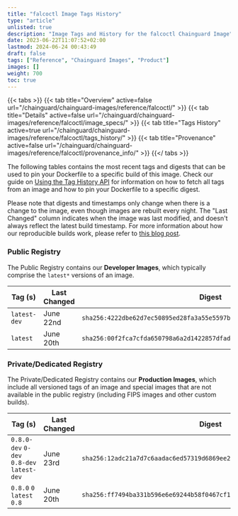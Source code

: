 ```yaml
---
title: "falcoctl Image Tags History"
type: "article"
unlisted: true
description: "Image Tags and History for the falcoctl Chainguard Image"
date: 2023-06-22T11:07:52+02:00
lastmod: 2024-06-24 00:43:49
draft: false
tags: ["Reference", "Chainguard Images", "Product"]
images: []
weight: 700
toc: true
---
```


{{< tabs >}}
{{< tab title="Overview" active=false url="/chainguard/chainguard-images/reference/falcoctl/" >}}
{{< tab title="Details" active=false url="/chainguard/chainguard-images/reference/falcoctl/image_specs/" >}}
{{< tab title="Tags History" active=true url="/chainguard/chainguard-images/reference/falcoctl/tags_history/" >}}
{{< tab title="Provenance" active=false url="/chainguard/chainguard-images/reference/falcoctl/provenance_info/" >}}
{{</ tabs >}}

The following tables contains the most recent tags and digests that can be used to pin your Dockerfile to a specific build of this image. Check our guide on [Using the Tag History API](/chainguard/chainguard-images/using-the-tag-history-api/) for information on how to fetch all tags from an image and how to pin your Dockerfile to a specific digest.

Please note that digests and timestamps only change when there is a change to the image, even though images are rebuilt every night. The "Last Changed" column indicates when the image was last modified, and doesn't always reflect the latest build timestamp. For more information about how our reproducible builds work, please refer to [this blog post](https://www.chainguard.dev/unchained/reproducing-chainguards-reproducible-image-builds).

### Public Registry
The Public Registry contains our **Developer Images**, which typically comprise the `latest*` versions of an image.

| Tag (s)       | Last Changed | Digest                                                                    |
|---------------|--------------|---------------------------------------------------------------------------|
|  `latest-dev` | June 22nd    | `sha256:4222dbe62d7ec50895ed28fa3a55e5597b2c000cabb77ff7b0aed57342e98be0` |
|  `latest`     | June 20th    | `sha256:00f2fca7cfda650798a6a2d1422857dfade8fd2de30f4f0c426281546c755bd6` |


### Private/Dedicated Registry
The Private/Dedicated Registry contains our **Production Images**, which include all versioned tags of an image and special images that are not available in the public registry (including FIPS images and other custom builds).

| Tag (s)                                     | Last Changed | Digest                                                                    |
|---------------------------------------------|--------------|---------------------------------------------------------------------------|
|  `0.8.0-dev` `0-dev` `0.8-dev` `latest-dev` | June 23rd    | `sha256:12adc21a7d7c6aadac6ed57319d6869ee22a7e12a88693ba98d43f367752e4e2` |
|  `0.8.0` `0` `latest` `0.8`                 | June 20th    | `sha256:ff7494ba331b596e6e69244b58f0467cf12b57a920d1ce61450529f040c34216` |

